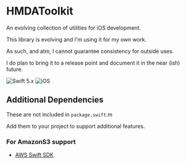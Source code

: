 # HMDAToolkit

An evolving collection of utilities for iOS development.

This library is evolving and I'm using it for my own work.

As such, and atm, I cannot guarantee consistency for outside uses.

I do plan to bring it to a release point and document it in the near (ish) future.


![Swift 5.x](https://img.shields.io/badge/Swift-5-orange.svg?style=flat)
![iOS](https://img.shields.io/badge/platform-ios-lightgrey.svg?style=flat)

## Additional Dependencies

These are not included in `package.swift`.m 

Add them to your project to support additional features.

### For AmazonS3 support

- [AWS Swift SDK](https://github.com/swift-aws/aws-sdk-swift)


